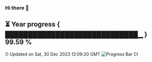 ### Hi there 👋
⏳ Year progress { █████████████████████████████▁ } 99.59 %
---
⏰ Updated on Sat, 30 Dec 2023 12:09:20 GMT
![Progress Bar CI](https://github.com/Moyi321/Moyi321/workflows/Progress%20Bar%20CI/badge.svg)
